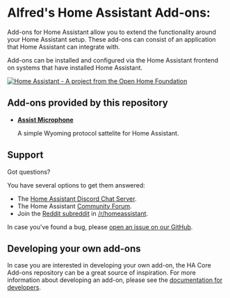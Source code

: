 # Alfred's Home Assistant Add-ons:

Add-ons for Home Assistant allow you to extend the functionality
around your Home Assistant setup. These add-ons can consist of an application
that Home Assistant can integrate with.

Add-ons can be installed and configured via the Home Assistant frontend on
systems that have installed Home Assistant.

[![Home Assistant - A project from the Open Home Foundation](https://www.openhomefoundation.org/badges/home-assistant.png)](https://www.openhomefoundation.org/)

## Add-ons provided by this repository

- **[Assist Microphone](/assist_microphone/README.md)**

    A simple Wyoming protocol sattelite for Home Assistant.


## Support

Got questions?

You have several options to get them answered:

- The [Home Assistant Discord Chat Server][discord].
- The Home Assistant [Community Forum][forum].
- Join the [Reddit subreddit][reddit] in [/r/homeassistant][reddit].

In case you've found a bug, please [open an issue on our GitHub][issue].

## Developing your own add-ons

In case you are interested in developing your own add-on, the HA Core Add-ons
repository can be a great source of inspiration. For more information
about developing an add-on, please see the
[documentation for developers][dev-docs].

[discord]: https://discord.gg/c5DvZ4e
[forum]: https://community.home-assistant.io
[issue]: https://github.com/AlfredJKwack/ha-core-addons/issues
[reddit]: https://reddit.com/r/homeassistant
[dev-docs]: https://developers.home-assistant.io/docs/add-ons/
